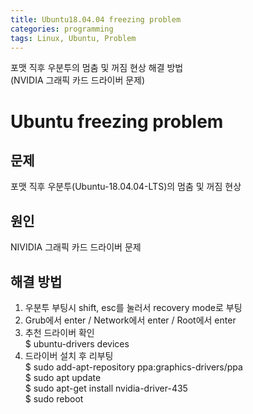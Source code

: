 ```yaml
---
title: Ubuntu18.04.04 freezing problem
categories: programming
tags: Linux, Ubuntu, Problem
---
```


포맷 직후 우분투의 멈춤 및 꺼짐 현상 해결 방법<br/>(NVIDIA 그래픽 카드 드라이버 문제)

<!-- more -->

# Ubuntu freezing problem

## 문제

포맷 직후 우분투(Ubuntu-18.04.04-LTS)의 멈춤 및 꺼짐 현상<br/>

## 원인

NIVIDIA 그래픽 카드 드라이버 문제

## 해결 방법

1. 우분투 부팅시 shift, esc를 눌러서 recovery mode로 부팅
2. Grub에서 enter / Network에서 enter / Root에서 enter
3. 추천 드라이버 확인<br/>
$ ubuntu-drivers devices
4. 드라이버 설치 후 리부팅<br/>
$ sudo add-apt-repository ppa:graphics-drivers/ppa<br/>
$ sudo apt update<br/>
$ sudo apt-get install nvidia-driver-435<br/>
$ sudo reboot<br/>

